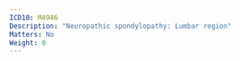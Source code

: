 ```yaml
---
ICD10: M4946
Description: "Neuropathic spondylopathy: Lumbar region"
Matters: No
Weight: 0
---
```


